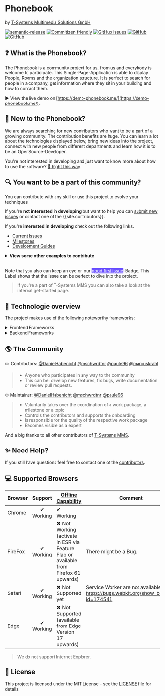 # **Phonebook**
by [T-Systems Multimedia Solutions GmbH](https://www.t-systems-mms.com/)

[![semantic-release](https://img.shields.io/badge/%20%20%F0%9F%93%A6%F0%9F%9A%80-semantic--release-e10079.svg?style=flat-square)](https://github.com/semantic-release/semantic-release) [![Commitizen friendly](https://img.shields.io/badge/commitizen-friendly-brightgreen.svg)](http://commitizen.github.io/cz-cli/) [![GitHub issues](https://img.shields.io/github/issues/T-Systems-MMS/phonebook.svg?style=popout)](https://github.com/T-Systems-MMS/phonebook/issues) [![GitHub](https://img.shields.io/github/license/T-Systems-MMS/phonebook.svg)](https://github.com/T-Systems-MMS/phonebook/blob/master/LICENSE) [![GitHub](https://img.shields.io/badge/Documentation-GitHub--Pages-blueviolet.svg)](https://t-systems-mms.github.io/phonebook/)
  

## **:question: What is the Phonebook?**

The Phonebook is a community project for us, from us and everybody is welcome to participate.
This Single-Page-Application is able to display People, Rooms and the organization structure. It is perfect to search for people in a company, get information where they sit in your building and how to contact them.

:arrow_forward: View the live demo on [https://demo-phonebook.me/](https://demo-phonebook.me/).

## **:wave: New to the Phonebook?**
We are always searching for new contributors who want to be a part of a growing community. The contribution benefits are huge. You can learn a lot about the technologies displayed below, bring new ideas into the project, connect with new people from different departments and learn how it is to be an OpenSource-Developer.

You're not interested in developing and just want to know more about how to use the software? [:beginner: Right this way](https://t-systems-mms.github.io/phonebook/pages/user-docs/)

## **:mag: You want to be a part of this community?**

You can contribute with any skill or use this project to evolve your techniques.

If you're **not interested in developing** but want to help you can [submit new issues](https://github.com/T-Systems-MMS/phonebook/issues/new/choose) or contact one of the {{site.contributors}}.

If you're **interested in developing** check out the following links.
  * [Current Issues](https://github.com/T-Systems-MMS/phonebook/issues/)
  * [Milestones](https://github.com/T-Systems-MMS/phonebook/milestones) 
  * [Development Guides](https://t-systems-mms.github.io/phonebook/pages/development-guides/)

<details>
  <summary><b>View some other examples to contribute</b></summary>
<ul>
    <li>Review Pull Requests</li>
    <li>Test the Application and suggest new enhancements or report new bugs</li>
    <li>Design a cool Phonebook-Logo</li>
    <li>Develop a new User-Centered Design</li>
    <li>Provide Accessibility</li>
    <li>Write a User-Guide</li>
</ul>
</details><br>

Note that you also can keep an eye on our <a class="d-inline-block v-align-text-top" style="background-color: #7057ff; color: #ffffff" title="Good for newcomers" href="https://github.com/T-Systems-MMS/phonebook/issues?q=is%3Aissue+is%3Aopen+label%3A%22good+first+issue%22" target="_blank">good first issue</a>-Badge. This Label shows that the issue can be perfect to dive into the project.

> If you're a part of T-Systems MMS you can also take a look at the internal get-started page.

## **:electric_plug: Technologie overview**
The project makes use of the following noteworthy frameworks:

<details>
<summary>Frontend Frameworks</summary>
<ul>
  <li><a href="https://angular.io/" target="_blank">Angular</a>: The popular JavaScript framework is the base of this application. We also use the Angular routing for navigation to different views.</li>
  <li><a href="https://github.com/angular/angular-cli/" target="_blank">Angular CLI</a>:  Makes development and the build process of the application much easier. It encapsulates the Webpack build configuration and provides some reasonable conventions to follow instead. The CLI also provides some convenient commands to generate new components, services, etc.</li>
  <li><a href="https://material.angular.io/" target="_blank">Angular Material</a>: Provides components to build an application with Google's Material design. We use it as a basis for our graphical layout.</li>
</ul>
</details>
<details>
<summary>Backend Frameworks</summary>
<ul>
  <li><a href="https://traefik.io/" target="_blank">Traefik</a></li>
  <li><a href="https://www.nginx.com/" target="_blank">Nginx</a></li>
  <li><a href="https://www.docker.com/" target="_blank">Docker</a></li>
</ul>
</details>

## :earth_americas: **The Community**
:pencil2: Contributors: [@DanielHabenicht](https://github.com/DanielHabenicht) [@mschwrdtnr](https://github.com/mschwrdtnr) [@paule96](https://github.com/paule96) [@marcuskrahl](https://github.com/marcuskrahl)

> - Anyone who participates in any way to the community
> - This can be: develop new features, fix bugs, write documentation or review pull requests.


:gear: Maintainer: [@DanielHabenicht](https://github.com/DanielHabenicht) [@mschwrdtnr](https://github.com/mschwrdtnr) [@paule96](https://github.com/paule96)

> - Voluntarily takes over the coordination of a work package, a milestone or a topic
> - Controls the contributors and supports the onboarding
> - Is responsible for the quality of the respective work package
> - Becomes visible as a expert


And a big thanks to all other contributors of [T-Systems MMS](https://github.com/T-Systems-MMS).

## **:sparkles: Need Help?**
If you still have questions feel free to contact one of the [contributors](https://github.com/T-Systems-MMS/phonebook/graphs/contributors).

## **:computer: Supported Browsers**

| Browser |  Support  | [Offline Capability](https://caniuse.com/#feat=serviceworkers)                        | Comment                                                                              |
| ------- | :-------: | ------------------------------------------------------------------------------------- | ------------------------------------------------------------------------------------ |
| Chrome  | ✔ Working | ✔ Working                                                                             |                                                                                      |
| FireFox | ✔ Working | ✖ Not Working (activate in ESR via Feature Flag or available from Firefox 61 upwards) | There might be a Bug.                                                                |
| Safari  | ✔ Working | ✖ Not Supported yet                                                                   | Service Worker are not available yet: https://bugs.webkit.org/show_bug.cgi?id=174541 |
| Edge    | ✔ Working | ✖ Not Supported (available from Edge Version 17 upwards)                              |                                                                                      |

> We do not support Internet Explorer.

## **:page_with_curl: License**

This project is licensed under the MIT License - see the [LICENSE](LICENSE) file for details
